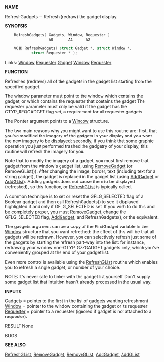 
**NAME**

RefreshGadgets -- Refresh (redraw) the gadget display.

**SYNOPSIS**

```c
    RefreshGadgets( Gadgets, Window, Requester )
                    A0       A1      A2

    VOID RefreshGadgets( struct Gadget *, struct Window *,
            struct Requester * );

```
Links: [Window](_00D4) [Requester](_00D4) [Gadget](_00D4) [Window](_00D4) [Requester](_00D4) 

**FUNCTION**

Refreshes (redraws) all of the gadgets in the gadget list starting
from the specified gadget.

The window parameter must point to the window which contains the
gadget, or which contains the requester that contains the gadget
The requester parameter must only be valid if the gadget has the
GTYP_REQGADGET flag set, a requirement for all requester gadgets.

The Pointer argument points to a [Window](_00D4) structure.

The two main reasons why you might want to use this routine are:
first, that you've modified the imagery of the gadgets in your
display and you want the new imagery to be displayed; secondly,
if you think that some graphic operation you just performed
trashed the gadgetry of your display, this routine will refresh
the imagery for you.

Note that to modify the imagery of a gadget, you must first remove
that gadget from the window's gadget list, using [RemoveGadget](RemoveGadget) (or
RemoveGList()).  After changing the image, border, text (including
text for a string gadget), the gadget is replaced in the gadget list
(using [AddGadget](AddGadget) or [AddGList](AddGList)).  Adding gadgets does not cause
them to be displayed (refreshed), so this function, or [RefreshGList](RefreshGList)
is typically called.

A common technique is to set or reset the GFLG_SELECTED flag of a
Boolean gadget and then call RefreshGadgets() to see it displayed
highlighted if and only if GFLG_SELECTED is set.  If you wish to do
this and be completely proper, you must [RemoveGadget](RemoveGadget), change the
GFLG_SELECTED flag, [AddGadget](AddGadget), and RefreshGadgets(), or the
equivalent.

The gadgets argument can be a copy of the FirstGadget variable in
the [Window](_00D4) structure that you want refreshed:
the effect of this will be that all gadgets will be redrawn.
However, you can selectively refresh just some of the gadgets
by starting the refresh part-way into the list:  for instance,
redrawing your window non-GTYP_GZZGADGET gadgets only, which you've
conveniently grouped at the end of your gadget list.

Even more control is available using the [RefreshGList](RefreshGList) routine which
enables you to refresh a single gadget, or number of your choice.

NOTE:  It's never safe to tinker with the gadget list yourself.  Don't
supply some gadget list that Intuition hasn't already processed in
the usual way.

**INPUTS**

Gadgets = pointer to the first in the list of gadgets wanting
refreshment
[Window](_00D4) = pointer to the window containing the gadget or its requester
[Requester](_00D4) = pointer to a requester (ignored if gadget is not attached
to a requester).

RESULT
None

BUGS

**SEE ALSO**

[RefreshGList](RefreshGList), [RemoveGadget](RemoveGadget), [RemoveGList](RemoveGList), [AddGadget](AddGadget), [AddGList](AddGList)
